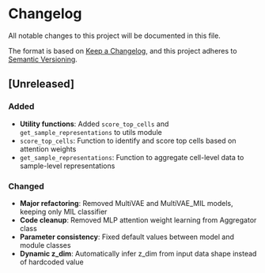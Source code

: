 # Changelog

All notable changes to this project will be documented in this file.

The format is based on [Keep a Changelog][],
and this project adheres to [Semantic Versioning][].

[keep a changelog]: https://keepachangelog.com/en/1.0.0/
[semantic versioning]: https://semver.org/spec/v2.0.0.html

## [Unreleased]

### Added

-   **Utility functions**: Added `score_top_cells` and `get_sample_representations` to utils module
  - `score_top_cells`: Function to identify and score top cells based on attention weights
  - `get_sample_representations`: Function to aggregate cell-level data to sample-level representations

### Changed

-   **Major refactoring**: Removed MultiVAE and MultiVAE_MIL models, keeping only MIL classifier
-   **Code cleanup**: Removed MLP attention weight learning from Aggregator class
-   **Parameter consistency**: Fixed default values between model and module classes
-   **Dynamic z_dim**: Automatically infer z_dim from input data shape instead of hardcoded value
